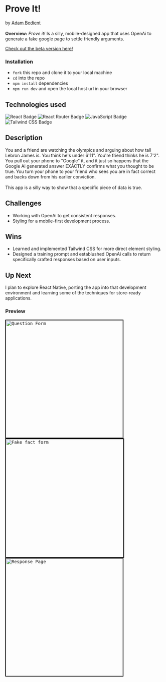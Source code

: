 # Prove It!
by [Adam Bedient](https://github.com/cOdeBedient)  <br></br>
**Overview:**
*Prove it!* Is a silly, mobile-designed app that uses OpenAi to generate a fake google page to settle friendly arguments. 

[Check out the beta version here!](https://prove-it-coral.vercel.app/)

###  Installation
- `fork` this repo and clone it to your local machine
- `cd` into the repo
- `npm install` dependencies
- `npm run dev` and open the local host url in your browser

## Technologies used
![React Badge](https://img.shields.io/badge/React-61DAFB?logo=react&logoColor=000&style=for-the-badge) ![React Router Badge](https://img.shields.io/badge/React%20Router-CA4245?logo=reactrouter&logoColor=fff&style=for-the-badge) ![JavaScript Badge](https://img.shields.io/badge/JavaScript-F7DF1E?logo=javascript&logoColor=000&style=for-the-badge) ![Tailwind CSS Badge](https://img.shields.io/badge/Tailwind%20CSS-06B6D4?logo=tailwindcss&logoColor=fff&style=for-the-badge)

## Description
You and a friend are watching the olympics and arguing about how tall Lebron James is. You think he's under 6'11". You're friend thinks he is 7'2". You pull out your phone to "Google" it, and it just so happens that the Google Ai generated answer EXACTLY confirms what you thought to be true. You turn your phone to your friend who sees you are in fact correct and backs down from his earlier conviction.<br></br>
This app is a silly way to show that a specific piece of data is true.

## Challenges
- Working with OpenAi to get consistent responses.
- Styling for a mobile-first development process. 

## Wins
- Learned and implemented Tailwind CSS for more direct element styling.
- Designed a training prompt and establushed OpenAi calls to return specifically crafted responses based on user inputs.

## Up Next 
I plan to explore React Native, porting the app into that development environment and learning some of the techniques for store-ready applications.

### Preview
<kbd><img width="373" alt="Question Form" src="https://github.com/user-attachments/assets/09eff126-fb60-446e-9a99-0b07d485143f" style="border: 2px solid black;"></kbd>
<kbd><img width="375" alt="Fake fact form" src="https://github.com/user-attachments/assets/df5a0941-dda7-4231-9b1b-7d140ad56d04" style="border: 2px solid black;"></kbd>
<kbd><img width="373" alt="Response Page" src="https://github.com/user-attachments/assets/17213e84-c4cf-4c56-8b0a-5ce750dac176" style="border: 2px solid black;"></kbd>



